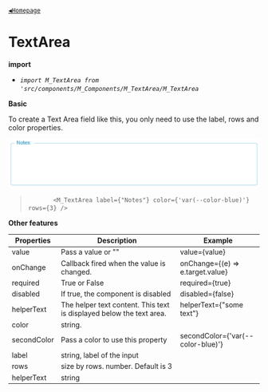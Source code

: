 [`◀️Homepage`](../../../README.md)

# **TextArea** 


**import**
- *`import M_TextArea from 'src/components/M_Components/M_TextArea/M_TextArea`*

**Basic**

To create a Text Area field like this, you only need to use the label, rows and color properties.

![Alt text](../../../public/README/images/TextArea.png)
>            <M_TextArea label={"Notes"} color={'var(--color-blue)'} rows={3} />

**Other features**

| Properties  	| Description                                                          	| Example                             	|
|-------------	|----------------------------------------------------------------------	|-------------------------------------	|
| value       	| Pass a value or ""                                                   	| value={value}                       	|
| onChange    	| Callback fired when the value is changed.                            	| onChange={(e) =&gt; e.target.value} 	|
| required    	| True or False                                                        	| required={true}                     	|
| disabled    	| If true, the component is disabled                                   	| disabled={false}                    	|
| helperText  	| The helper text content. This text is displayed below the text area. 	| helperText={"some text"}            	|
| color       	| string.                                                              	|                                     	|
| secondColor 	| Pass a color to use this property                                    	| secondColor={'var(--color-blue)'}   	|
| label       	| string, label of the input                                           	|                                     	|
| rows        	| size by rows. number. Default is 3                                   	|                                     	|
| helperText  	| string                                                               	|                                     	|
